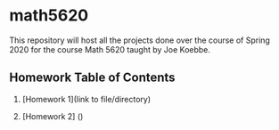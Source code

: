 # math5620
This repository will host all the projects done over the course of Spring 2020 for the course Math 5620 taught by Joe Koebbe.
## Homework Table of Contents
1. [Homework 1](link to file/directory)

2. [Homework 2] ()

